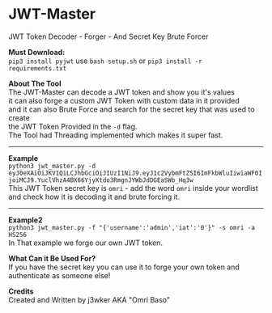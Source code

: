 # JWT-Master
JWT Token Decoder - Forger - And Secret Key Brute Forcer  

**Must Download:**    
`pip3 install pyjwt` use `bash setup.sh` or `pip3 install -r requirements.txt`

**About The Tool**    
The JWT-Master can decode a JWT token and show you it's values  
it can also forge a custom JWT Token with custom data in it provided  
and it can also Brute Force and search for the secret key that was used to create  
the JWT Token Provided in the `-d` flag.  
The Tool had Threading implemented which makes it super fast.  

_________________________________________________________________________________  

**Example**  
`python3 jwt_master.py -d eyJ0eXAiOiJKV1QiLCJhbGciOiJIUzI1NiJ9.eyJ1c2VybmFtZSI6ImFkbWluIiwiaWF0IjoiMCJ9.YuclVhzA4BX66YjyXtdo3RmgnJYWbJdDGEaSWb_Hq3w`  
This JWT Token secret key is `omri` - add the word `omri` inside your wordlist  
and check how it is decoding it and brute forcing it.  
_________________________________________________________________________________
**Example2**  
`python3 jwt_master.py -f "{'username':'admin','iat':'0'}" -s omri -a HS256`  
In That example we forge our own JWT token.  

**What Can it Be Used For?**  
If you have the secret key you can use it to forge your own token 
and authenticate as someone else!

**Credits**  
Created and Written by j3wker AKA "Omri Baso"

